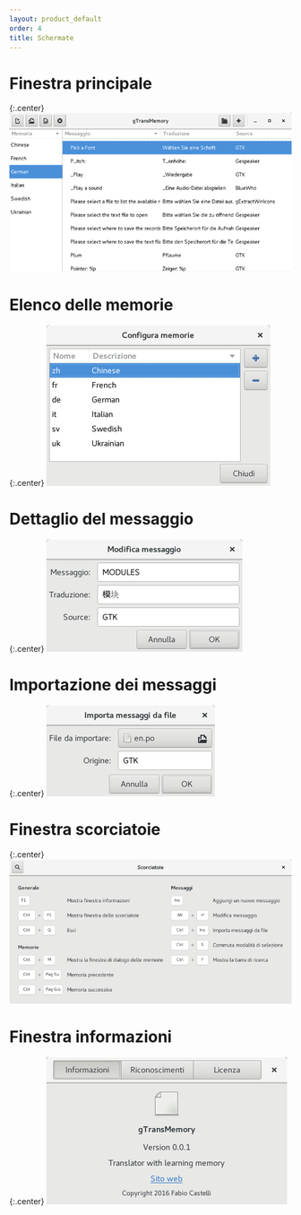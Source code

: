 ```yaml
---
layout: product_default
order: 4
title: Schermate
---
```

# Finestra principale

{:.center}
![Finestra principale](/resources/gtransmemory/archive/latest/italian/main.png)

# Elenco delle memorie

{:.center}
![Elenco delle memorie](/resources/gtransmemory/archive/latest/italian/memories.png)

# Dettaglio del messaggio

{:.center}
![Dettaglio del messaggio](/resources/gtransmemory/archive/latest/italian/detail.png)

# Importazione dei messaggi

{:.center}
![Importazione dei messaggi](/resources/gtransmemory/archive/latest/italian/import.png)

# Finestra scorciatoie

{:.center}
![Finestra scorciatoie](/resources/gtransmemory/archive/latest/italian/shortcuts.png)

# Finestra informazioni

{:.center}
![Finestra informazioni](/resources/gtransmemory/archive/latest/italian/about.png)